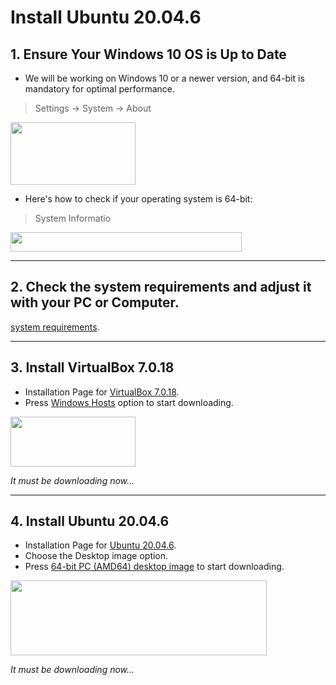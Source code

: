 # **Install Ubuntu 20.04.6**

## **1. Ensure Your Windows 10 OS is Up to Date**

- We will be working on Windows 10 or a newer version, and 64-bit is mandatory for optimal performance.
 > Settings -> System -> About
<img src="https://github.com/alanoudmk/Install-ROS-Noetic-on-WSL/assets/127528672/486e095d-68b7-4ca9-af96-f375bcaf0d60" width="200" height="100">


- Here's how to check if your operating system is 64-bit:
 > System Informatio
<img src="https://github.com/alanoudmk/Install-Ubuntu-20.04.6/assets/127528672/928547ac-96b3-466b-81a1-543bdc76b960" width="370" height="31">





***



## **2. Check the system requirements and adjust it with your PC or Computer.**
[system requirements](https://help.ubuntu.com/community/Installation/SystemRequirements).



****


## **3. Install VirtualBox 7.0.18**
- Installation Page for [VirtualBox 7.0.18](https://www.virtualbox.org/wiki/Downloads).
- Press [Windows Hosts](https://download.virtualbox.org/virtualbox/7.0.18/VirtualBox-7.0.18-162988-Win.exe) option to start downloading.

 <img src="https://github.com/alanoudmk/Install-Ubuntu-20.04.6/assets/127528672/0235552a-5dc1-4d6d-ae9c-8dabb8ce7585" width="200" height="80">

   _It must be downloading now..._




****


## **4. Install Ubuntu 20.04.6**
- Installation Page for [Ubuntu 20.04.6](https://www.releases.ubuntu.com/focal/).
- Choose the Desktop image option.
- Press [64-bit PC (AMD64) desktop image](https://www.releases.ubuntu.com/focal/ubuntu-20.04.6-desktop-amd64.iso) to start downloading.

 <img src="https://github.com/alanoudmk/Install-Ubuntu-20.04.6/assets/127528672/8de7bb31-6a34-4d3a-a864-f4815d68c237" width="410" height="120">

   _It must be downloading now..._


